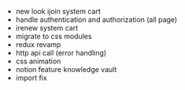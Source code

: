 - new look ijoin system cart
- handle authentication and authorization (all page)
- irenew system cart
- migrate to css modules
- redux revamp
- http api call (error handling)
- css animation
- notion feature knowledge vault
- import fix
